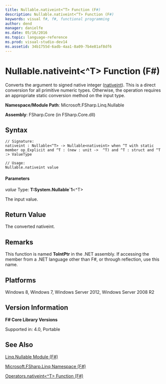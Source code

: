 ```yaml
---
title: Nullable.nativeint<^T> Function (F#)
description: Nullable.nativeint<^T> Function (F#)
keywords: visual f#, f#, functional programming
author: dend
manager: danielfe
ms.date: 05/16/2016
ms.topic: language-reference
ms.prod: visual-studio-dev14
ms.assetid: 34b1755d-6adb-4aa1-8a09-7b4e81af8df6 
---
```


# Nullable.nativeint<^T> Function (F#)

Converts the argument to signed native integer ([nativeint](https://msdn.microsoft.com/library/f8478c3e-fff5-4f10-82cf-4bedfe305f7b)). This is a direct conversion for all primitive numeric types. Otherwise, the operation requires an appropriate static conversion method on the input type.

**Namespace/Module Path**: Microsoft.FSharp.Linq.Nullable

**Assembly**: FSharp.Core (in FSharp.Core.dll)


## Syntax

```
// Signature:
nativeint : Nullable<^T> -> Nullable<nativeint> when ^T with static member op_Explicit and ^T : (new : unit ->  ^T) and ^T : struct and ^T :> ValueType

// Usage:
Nullable.nativeint value
```

#### Parameters
*value*
Type: **T:System.Nullable&#96;1**&lt;^T&gt;


The input value.




## Return Value
The converted nativeint.


## Remarks
This function is named **ToIntPtr** in the .NET assembly. If accessing the member from a .NET language other than F#, or through reflection, use this name.


## Platforms
Windows 8, Windows 7, Windows Server 2012, Windows Server 2008 R2


## Version Information
**F# Core Library Versions**

Supported in: 4.0, Portable




## See Also
[Linq.Nullable Module &#40;F&#35;&#41;](Linq.Nullable-Module-%5BFSharp%5D.md)

[Microsoft.FSharp.Linq Namespace &#40;F&#35;&#41;](Microsoft.FSharp.Linq-Namespace-%5BFSharp%5D.md)

[Operators.nativeint&#60;^T&#62; Function &#40;F&#35;&#41;](Operators.nativeint%5B%5ET%5D-Function-%5BFSharp%5D.md)

